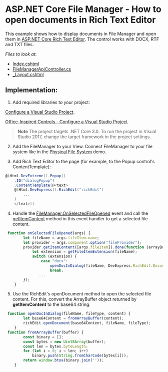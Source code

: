 # ASP.NET Core File Manager - How to open documents in Rich Text Editor

This example shows how to display documents in File Manager and open them in [ASP.NET Core Rich Text Editor](https://demos.devexpress.com/ASPNetCore/Demo/RichEdit/Overview/). The control works with DOCX, RTF and TXT files.

*Files to look at*:

* [Index.cshtml](./CS/FileManagerOpenDocuments/Views/Home/Index.cshtml)
* [FileManagerApiController.cs](./CS/FileManagerOpenDocuments/Controllers/FileManagerApiController.cs)
* [_Layout.cshtml](./CS/FileManagerOpenDocuments/Views/Shared/_Layout.cshtml)


## Implementation:

1) Add required libraries to your project: 

[Configure a Visual Studio Project](https://docs.devexpress.com/AspNetCore/401026/devextreme-based-controls/get-started/configure-a-visual-studio-project).

[Office-Inspired Controls - Configure a Visual Studio Project](https://docs.devexpress.com/AspNetCore/400321/office-inspired-controls/get-started/configure-a-visual-studio-project)
> **Note** The project targets .NET Core 3.0. To run the project in Visual Studio 2017, change the target framework in the project settings.

2) Add the FileManager to your View. Connect FileManager to your file system like in the [Physical File System](https://demos.devexpress.com/ASPNetCore/Demo/FileManager/BindingToFileSystem/) demo. 

3) Add Rich Text Editor to the page (for example, to the Popup control's ContentTemplate):
```cs
@(Html.DevExtreme().Popup()
    .ID("dialogPopup")
    .ContentTemplate(@<text>
    @(Html.DevExpress().RichEdit("richEdit")
        ...
    )
    </text>))
```

4) Handle the [FileManager.OnSelectedFileOpened](https://js.devexpress.com/Documentation/ApiReference/UI_Widgets/dxFileManager/Configuration/#onSelectedFileOpened) event and call the [getItemContent](https://js.devexpress.com/Documentation/ApiReference/UI_Widgets/dxFileManager/File_Providers/Remote/Methods/#getItemContent) method in this event handler to get a selected file content. 
```js
 function onSelectedFileOpened(args) {
        let fileName = args.fileItem.name;
        let provider = args.component.option("fileProvider");
        provider.getItemContent([args.fileItem]).done(function (arrayBuffer) {
            let extension = getFileItemExtension(fileName);
            switch (extension) {
                case "docx":
                    openDocInDialog(fileName, DevExpress.RichEdit.DocumentFormat.OpenXml, arrayBuffer);
                    break;
               ...
        });
    }
```

5) Use the RichEdit's openDocument method to open the selected file content. For this, convert the ArrayBuffer object returned by **getItemContent** to the base64 string.
```js
 function openDocInDialog(fileName, fileType, content) {
        let base64Content = fromArrayBuffer(content);
        richEdit.openDocument(base64Content, fileName, fileType);
    }
 function fromArrayBuffer(buffer) {
        const binary = [];
        const bytes = new Uint8Array(buffer);
        const len = bytes.byteLength;
        for (let i = 0; i < len; i++)
            binary.push(String.fromCharCode(bytes[i]));
        return window.btoa(binary.join(''));
    }
```

